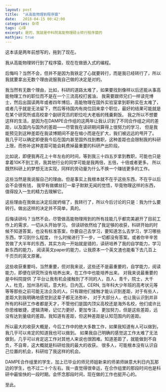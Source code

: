 ```yaml
---
layout: post
title:  "从高能物理到程序猿" 
date:   2018-04-15 00:42:00
categories: 杂项
tags: 心得
excerpt: 是的，我就是中科院高能物理硕士转行程序猿的
mathjax: true
---
```


这本该是两年前想写的，拖到了现在。    


我从高能物理转行到了程序猿，现在在做嵌入式的编程。


后悔吗？当然不会，但并不是因为我铁定了心就要转行，而是我已经转行了，所以我就要拿出无数个理由说服我自己做的决定是对的。


我当然有无数个理由，比如，科研的道路太难了，如果要找到像样以后还能从事高能物理工作的职位而不是在一个三流高校打酱油，
我需要跟师兄们一样读完博士，然后出国读两年或者四年博后，高能物理在国外实验室拿到职称实在太难了，
或者几乎就是无法留下，然后等待国内有岗位回来拿个职位，最好的结果可能就是在某个研究所或高校拿个副研究员的职位吃大老板的残羹剩饭。
我之所以不想要这样的生活，是因为在DAMPE合作组的这两年让我认识到了不同合作组之间的差距，以及国内与国外的差距——尽管我在读研期间算得上很努力的学习，
但是我能预见到这种差距在我读博期间不是在缩小而是在扩大，我们被远远的甩开了。
我几乎可以确定即便我今后在国内甚至国外找到教职，这种差距也会限制我的科研上限，而弥补这种差距可能会耗费掉最重要的科研产出阶段。


比如说，即便我再花上十年左右的时间，等到我三十四五岁拿到教职，可能也只是拿着10K不到工资，我其他行业的同学可能是我两倍，五倍，十倍或者更多。
所以既然科研上的梦想无法实现，同样的劳动量为什么不换一个赚钱更多的工作。


这些当然是我说服自己的理由。但是事实上我根本就不在乎这些东西，不在乎以后会不会很有钱，
我早有做螺丝钉一辈子默默无闻的觉悟，毕竟物理这样的东西，值得投入一生的精力去理解它。


这些理由在我做出决定后就坍缩了，我转行了，所以今后讨论的只是：我为什么要转行。做出这样的决定并不简单，真的。


后悔读研吗？当然不会。尽管做高能物理用到的所有技能几乎都完美避开了目前工作上的需求，一切从头开始学习。
但读研依然给了我足够的收获，科研开始的时候不知道答案，也没有标准答案，你要自己去学习，要知道怎么去学习，学习哪些东西，学习到什么程度，
什么时候进行下一步，一切都没有答案。或者你辛辛苦苦做了大半年的东西，其实方向一开始就是错的，读研培养了我的自学能力，学习新东西的能力，
阅读英文paper的能力，让我原本一个英文渣也能看下去几百上千页页的英文原著。 


这些收获重要吗，当然重要，但对我来说，这些还不是最重要的，自学能力，阅读能力，即便在研究所没有培养出来，在工作中也能培养出来。
对我来说最重要的是中科院提供 了平台让我有机会接触到了不同的人，百人，青千，院士，大千人，杜克，加州洛杉矶，意大利，日内瓦，CERN, 
当年科大少年班的高考状元等等等那些之前可能无法企及的人。只有跟他们接触才能认识到差距，对于有些人，差距大到我明确地感觉到这辈子都无法弥补，
对于大部分人，也让我认识到并非所有的科研工作者都是天才，不管他们是国内顶尖高校还是海外名校，他们或许比你思维敏捷，逻辑清晰，记忆力更好，更加专注，
更加努力，但是这些差距，远没有达到量级的差距。我知道有差距，但这种差距是认知范围内的差距。


所以最大的收获大概是，今后工作中的绝大多数工作，如果我知道有人可以做到，我几乎可以肯定的知道我也可以做到。
如果我自己明确的感觉这工作太难了无法做到，几乎可以肯定这工作对其他人来说也很困难。知道差距了，就能做到不自负，不自卑，这大概就是科研给我的最大的收获。
很多人，可能根本没有认识自己位置的机会，科研给了我这样的机会。


DAMPE合作组里的学生，加上已毕业的师兄师姐新来的师弟师妹意大利日内瓦那边的学生，也不过二十个左右。我一直觉得很幸运，在合作组里的那段时间也是科研中最愉快的一段时期。会怀念那段时间，现在做的工作也挺开心的。


至此。

